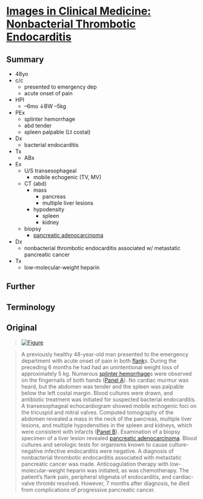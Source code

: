 <!--
Filename: 	2019-06-20_48M.md
Project: 	/Users/shume/Developer/physician/NEJM/IiCM
Author: 	shumez <https://github.com/shumez>
Created: 	2019-06-21 13:35:3
Modified: 	2019-06-21 14:26:16
-----
Copyright (c) 2019 shumez
-->

# [Images in Clinical Medicine: Nonbacterial Thrombotic Endocarditis][2019_TestaEdwardJ_FournierJohnB]

## Summary

- 48yo
- c/c
	- presented to emergency dep
	- acute onset of pain 
- HPI
	- –6mo &darr;BW –5kg
- PEx
	- splinter hemorrhage
	- abd tender
	- spleen palpable (Lt costal)
- Dx
	- bacterial endocarditis
- Tx
	- ABx
- Ex
	- U/S transesophageal
		- mobile echogenic (TV, MV)
	- CT (abd)
		- mass
			- pancreas
			- multiple liver lesions
		- hypodensity
			- spleen
			- kidney
	- biopsy
		- [pancreatic adenocarcinoma]
- Dx
	- nonbacterial thrombotic endocarditis associated w/ metastatic pancreatic cancer
- Tx
	- low-molecular-weight heparin

## Further


## Terminology


## Original

> [![Figure][fig]][fig]

> A previously healthy 48-year-old man presented to the emergency department with acute onset of pain in both [flank]s. During the preceding 6 months he had had an unintentional weight loss of approximately 5 kg. Numerous [splinter hemorrhage]s were observed on the fingernails of both hands ([Panel A][fig]). No cardiac murmur was heard, but the abdomen was tender and the spleen was palpable below the left costal margin. Blood cultures were drawn, and antibiotic treatment was initiated for suspected bacterial endocarditis. A transesophageal echocardiogram showed mobile echogenic foci on the tricuspid and mitral valves. Computed tomography of the abdomen revealed a mass in the neck of the pancreas, multiple liver lesions, and multiple hypodensities in the spleen and kidneys, which were consistent with infarcts ([Panel B][fig]). Examination of a biopsy specimen of a liver lesion revealed [pancreatic adenocarcinoma]. Blood cultures and serologic tests for organisms known to cause culture-negative infective endocarditis were negative. A diagnosis of nonbacterial thrombotic endocarditis associated with metastatic pancreatic cancer was made. Anticoagulation therapy with low-molecular-weight heparin was initiated, as was chemotherapy. The patient’s flank pain, peripheral stigmata of endocarditis, and cardiac-valve thrombi resolved. However, 7 months after diagnosis, he died from complications of progressive pancreatic cancer.

##
[2019_TestaEdwardJ_FournierJohnB]: https://www.nejm.org/doi/full/10.1056/NEJMicm1804137

<!-- ref -->

<!-- fig -->
[fig]: https://www.nejm.org/na101/home/literatum/publisher/mms/journals/content/nejm/2019/nejm_2019.380.issue-25/nejmicm1804137/20190614/images/img_medium/nejmicm1804137_f1.jpeg

<!-- term -->
[flank]: # "側腹部, 脇腹"
[splinter hemorrhage]: # "線状出血, 直線状出血, 破片状出血"
[pancreatic adenocarcinoma]: # ""

<!--
<style type="text/css">
	img{width: 51%; float: right;}
</style>
-->